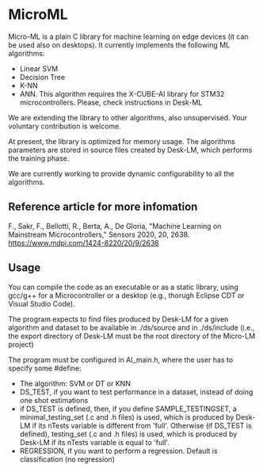 # MicroML

Micro-ML is a plain C library for machine learning on edge devices (it can be used also on desktops). It currently implements the following ML algorithms:
- Linear SVM
- Decision Tree
- K-NN
- ANN. This algorithm requires the X-CUBE-AI library for STM32 microcontrollers. Please, check instructions in Desk-ML

We are extending the library to other algorithms, also unsupervised. Your voluntary contribution is welcome.

At present, the library is optimized for memory usage. The algorithms parameters are stored in source files created by Desk-LM, which performs the training phase.

We are currently working to provide dynamic configurability to all the algorithms.

## Reference article for more infomation
F., Sakr, F., Bellotti, R., Berta, A., De Gloria, "Machine Learning on Mainstream Microcontrollers," Sensors 2020, 20, 2638.
https://www.mdpi.com/1424-8220/20/9/2638

## Usage

You can compile the code as an executable or as a static library, using gcc/g++ for a Microcontroller or a desktop (e.g., thorugh Eclipse CDT or Visual Studio Code).

The program expects to find files produced by Desk-LM for a given algorithm and dataset to be available in ./ds/source and in ./ds/include (i.e., the export directory of Desk-LM must be the root directory of the Micro-LM project)

The program must be configured in AI_main.h, where the user has to specify some #define:
- The algorithm: SVM or DT or KNN
- DS_TEST, if you want to test performance in a dataset, instead of doing one shot estimations
- if DS_TEST is defined, then, if you define SAMPLE_TESTINGSET, a minimal_testing_set (.c and .h files) is used, which is produced by Desk-LM if its nTests variable is different from 'full'. Otherwise (if DS_TEST is defined), testing_set (.c and .h files) is used, which is produced by Desk-LM if its nTests variable is equal to 'full'.
- REGRESSION, if you want to perform a regression. Default is classification (no regression)

